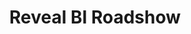 ---
state: TX
region: DFW
title: Reveal BI Roadshow
event_url: https://www.revealbi.io/reveal-roadshow/dakkas
start_date: 2020-03-12
cost: Free
topics: [ dataai ]
---